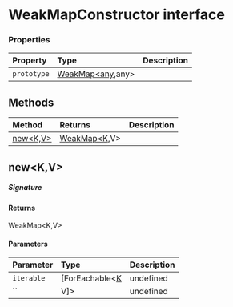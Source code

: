 # WeakMapConstructor interface










### Properties

| Property	   | Type	| Description|
|:-------------|:-------|:-----------|
|`prototype`      | [WeakMap<any](WeakMap.md),any> |  |




## Methods

| Method	   |  Returns	| Description|
|:-------------|:-------|:-----------|
|[new<K,V>](#new<k,v>~b1yc9)      | [WeakMap<K](WeakMap.md),V> |  |



## new<K,V>



##### Signature

#### Returns
WeakMap<K,V>

#### Parameters


| Parameter	   | Type    | Description |
|:-------------|:---------------|:------------|
| `iterable`    | [ForEachable<[K](ForEachable.md) | undefined |
| ``    | V]> | undefined |

